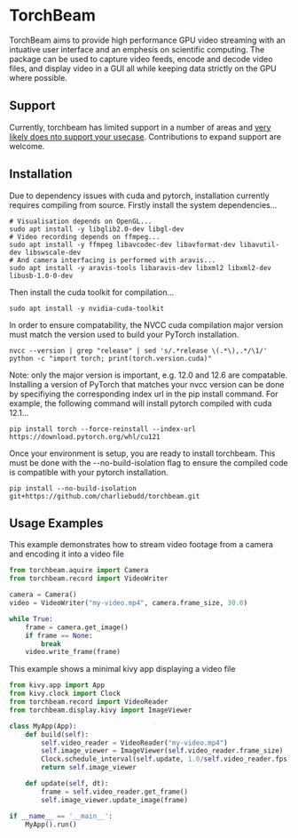# TorchBeam
TorchBeam aims to provide high performance GPU video streaming with an intuative user interface and an emphesis on scientific computing.
The package can be used to capture video feeds, encode and decode video files, and display video in a GUI all while keeping data strictly on the GPU where possible.

## Support
Currently, torchbeam has limited support in a number of areas and <ins>very likely does nto support your usecase</ins>. Contributions to expand support are welcome.

## Installation
Due to dependency issues with cuda and pytorch, installation currently requires compiling from source.
Firstly install the system dependencies...
```
# Visualisation depends on OpenGL...
sudo apt install -y libglib2.0-dev libgl-dev
# Video recording depends on ffmpeg...
sudo apt install -y ffmpeg libavcodec-dev libavformat-dev libavutil-dev libswscale-dev
# And camera interfacing is performed with aravis...
sudo apt install -y aravis-tools libaravis-dev libxml2 libxml2-dev libusb-1.0-0-dev
```
Then install the cuda toolkit for compilation...
```
sudo apt install -y nvidia-cuda-toolkit
```
In order to ensure compatability, the NVCC cuda compilation major version must match the version used to build your PyTorch installation.
```
nvcc --version | grep "release" | sed 's/.*release \(.*\),.*/\1/'
python -c "import torch; print(torch.version.cuda)"
```
Note: only the major version is important, e.g. 12.0 and 12.6 are compatable.
Installing a version of PyTorch that matches your nvcc version can be done by specifiying the corresponding index url in the pip install command.
For example, the following command will install pytorch compiled with cuda 12.1...
```
pip install torch --force-reinstall --index-url https://download.pytorch.org/whl/cu121
```

Once your environment is setup, you are ready to install torchbeam. This must be done with the --no-build-isolation flag to ensure the compiled code is compatible with your pytorch installation.
```
pip install --no-build-isolation git+https://github.com/charliebudd/torchbeam.git
```


## Usage Examples
This example demonstrates how to stream video footage from a camera and encoding it into a video file
```Python
from torchbeam.aquire import Camera
from torchbeam.record import VideoWriter

camera = Camera()
video = VideoWriter("my-video.mp4", camera.frame_size, 30.0)

while True:
    frame = camera.get_image()
    if frame == None:
        break
    video.write_frame(frame)
```

This example shows a minimal kivy app displaying a video file
```Python
from kivy.app import App
from kivy.clock import Clock
from torchbeam.record import VideoReader
from torchbeam.display.kivy import ImageViewer

class MyApp(App):
    def build(self):
        self.video_reader = VideoReader("my-video.mp4")
        self.image_viewer = ImageViewer(self.video_reader.frame_size)
        Clock.schedule_interval(self.update, 1.0/self.video_reader.fps)
        return self.image_viewer

    def update(self, dt):
        frame = self.video_reader.get_frame()
        self.image_viewer.update_image(frame)

if __name__ == '__main__':
    MyApp().run()
```
